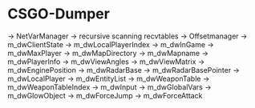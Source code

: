 # CSGO-Dumper
-> NetVarManager
  -> recursive scanning recvtables
-> Offsetmanager
  -> m_dwClientState
  -> m_dwLocalPlayerIndex
  -> m_dwInGame
  -> m_dwMaxPlayer
  -> m_dwMapDirectory
  -> m_dwMapname
  -> m_dwPlayerInfo
  -> m_dwViewAngles
  -> m_dwViewMatrix
  -> m_dwEnginePosition
  -> m_dwRadarBase
  -> m_dwRadarBasePointer
  -> m_dwLocalPlayer
  -> m_dwEntityList
  -> m_dwWeaponTable
  -> m_dwWeaponTableIndex
  -> m_dwInput
  -> m_dwGlobalVars
  -> m_dwGlowObject
  -> m_dwForceJump
  -> m_dwForceAttack
